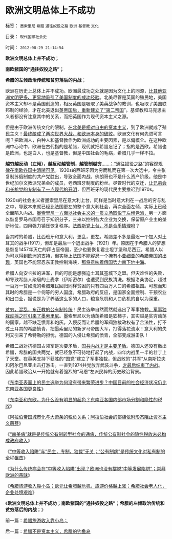 # 欧洲文明总体上不成功

标签： `墨索里尼` `希腊` `通往奴役之路` `欧洲` `基督教` `文化` 

目录： `现代国家社会史`

时间： `2012-08-29 21:14:54`

**欧洲文明总体上并不成功；**

**南欧猪国的“通往奴役之路”；**

**希腊的左倾政治传统和贫穷落后的内战**；

欧洲在历史上总体上并不成功。欧洲最成功之处就是因为文化上的同源，[比其他亚洲文明更多、更早地吸引了美国制度的成功经验](../../../2011/9/29/欧洲文化代表了西方的愚昧和反动；以色列的隐患.md)。北美尽管是英国的殖民地，美国资本主义却不是英国创造的，相反英国是吸取了美英战争的教训，也吸取了美国联邦制的经验，才在北美退出[英帝国后，重新建立了“第二帝国](../../../2012/1/25/英国征服印度地区，缔造现代印度国家的统一.md)”。基督教和马克思主义者都没有注意其中的关系，而把英国作为现代资本主义之源。

但是由于欧洲传统文化的限制，[在北美是相对自由的资本主义](../../../2011/10/3/欧洲是民主的后进社会；现代资本主义制度发源于美洲殖民地.md)，到了欧洲就成了殖民主义！[最终酿成了两次世界大战，和欧洲本身的破败](../../../2011/4/2/国民主权原理维系了世界和平.md)。欧洲文化有何先进可言呢？把欧洲人，白种人和基督教作为欧洲成功的主要因素，是以偏概全。在这种欧洲中心论中，欧洲在古代指的是希腊，现代就把希腊忘记了；指的是西欧。希腊也是欧洲，也是白人，也是基督教，但是中国社会的毛病，希腊几乎一样不拉。

**越穷越反动（左倾），越反动越管制，越管制越穷**[……；“通往奴役之路”的客观规律在南欧各国中清晰可见](../../../2011/3/28/市场崩溃通向奴役之路的正反馈.md)。1930s的西班牙因为穷而乱而在第一次大选中，令主张复制苏俄制度的共产党胜出，导致全面内战。佛朗哥也不是什么资产阶级。他是中世纪加尔文教派兄弟会的成员，老西班牙制度的粉丝。尽管时代的变迁，[让兄弟会和长枪党的专制有了一点现代的开明](../../../2011/3/13/意大利爱国主义和西班牙佛朗哥.md)，但西班牙的现代民主要推迟到1970s。

1920s的社会主义者墨索里尼在意大利上台，同样是当时意大利在一战后的穷与乱之中，导致本来就已经比法国更左的整个意大利社会，再次全面左倾，实际上已经全面陷入内战。[墨索里尼一方面以社会主义的一贯立场取悦于左倾党派，](../../../2012/6/5/法西斯主义“杯酒释工权”,政府代行工会职能.md)另一方面以恢复罗马帝国号召于知识分子，三来以控制各大企业为交换，保留原产业主的垄断地位，四用强力镇压恢复秩序。[法西斯党上台，不是合乎情理吗](../../../2012/6/6/法西斯主义就是“有秩序的主义”“恢复秩序的主义”.md)？

当其时的希腊，比西班牙和意大利，更乱，更左。希腊差不多是最迟一个加入对土耳其的战争(1917)，但却是最后一个退出战争（1921）年。原因在于希腊人的梦想是恢复1457年灭亡的拜占庭帝国，至少也要恢复君士坦丁堡和尼西亚。希腊人以为可以得到欧洲的支持，但实际上法国不能容忍一个[掩有小亚细亚的希腊帝国的出现](../../../2010/12/17/拜占庭帝国，希腊帝国和色雷斯王国.md)，英国也不能容忍东正教控制海峡，[那将意味着俄国势力南下地中海](../../../2008/8/18/格俄冲突与克里米亚战争有80-相似.md)。

希腊人向安卡拉的进军，目的可能是想强迫土耳其签城下之盟。但灾难性的失败，却导致希腊人聚居的士麦拿（伊斯密尔）也遭受到民族清洗。根据洛桑协定，超过一百万一贫如洗的希腊难民回归同样贫困的只有四百万人口的希腊祖国。可想而知其时的希腊是一个何等的穷人国度。希腊政府的反应，是国家全面控制、干预农业和出口业，据说是为了养活这么多的人口，粮食危机和人口危机的自以为深重。

[贫穷，混乱，东正教的公有制传统](../../../2011/3/28/市场崩溃通向奴役之路的正反馈.md)！民主选举自然而然就选出了军事独栽[，军事独栽动摇之时引来了墨索里尼](../../../2012/6/4/法西斯主义在德意日轴心国的合理性.md)。墨索里尼以为动荡希腊是软柿子，其实越是贫穷动荡的国家，越不缺乏愤青和炮灰。入侵反而让希腊的军阀独裁政权有了合法性，打不过土耳其的希腊愤青，把墨索里尼的新罗马帝国大军，打得落花流水！意大利的失利又引来了希特勒的担忧，德国的入侵让希腊的愤青，全部变成游击队！

希腊二战对抗德国占领军是次要矛盾，[国共内战才是主要矛盾](../../../2011/4/5/西方出口民主，东方进口内战.md)。德国人还没有撤出希腊，希腊的国共两党，就已经急不可待地打起了内战，四年内战里一半的壮丁上了天堂。在英美支持下获胜的“国党”建立了军事独裁，但战败的“共军”从南斯拉夫和阿尔巴尼亚出击打游击。一直到1974共党放弃武装斗争，[才最后结束了内战](../../../2011/2/26/呼吁和平！不要挑拨冲突！.md)。因此希腊政治从一开始就有着强烈的“马恩”左派民粹的历史政治背景。

《[东南亚表面上的民主选举为何没有带来繁荣进步？中国目前的社会经济状况仍比东南亚各国更良性](../../../2012/8/26/东南亚表面上的民主选举为何没有带来繁荣富裕？.md)》

《[东南亚和东欧，为什么没有明显的起色？东南亚各国内部市场分割和隐性的税收](../../../2012/8/27/东南亚和东欧“民主”后，为什么没有明显的起色？.md)》

《[阿拉伯帝国城市化与大萧条的税负关系；阿拉伯社会的部族依附形态阻止资本主义萌芽](../../../2012/8/27/阿拉伯帝国的城市化导致的大萧条，社会大衰退！.md)》

《[“南美病”就是是传统公有制转型社会的通病，传统公有制社会的隐性税收未必构成政府收入](../../../2012/8/28/“南美病”是传统公有制社会转型的通病.md)》

《[“中等收入陷阱”与“民主，专制，独裁”无关；“公有制病”是传统文化对私有制的全程狙击](../../../2012/8/28/“中等收入陷阱”与“民主，专制，独裁”无关.md)》

《[为什么传统病会在“中等收入陷阱”出现？欧洲也没有摆脱“中等发展陷阱”；崇拜欧洲的愚昧](../../../2012/8/28/为什么传统社会转型无法避免“中等收入陷阱”？.md)》

《[希腊旅游收入靠小岛；欧元让希腊越危机，旅游价格越上涨；希腊社会老人化，企业处境艰难](../../../2012/8/29/希腊旅游收入靠小岛；.md)》

《**欧洲文明总体上并不成功；南欧猪国的“通往奴役之路”；希腊的左倾政治传统和贫穷落后的内战**；》



前一篇：[希腊旅游收入靠小岛；](../../../2012/8/29/希腊旅游收入靠小岛；.md)

后一篇：[希腊不是资本主义，希腊的钓鱼岛](../../../2012/8/29/希腊不是资本主义，希腊的钓鱼岛.md)